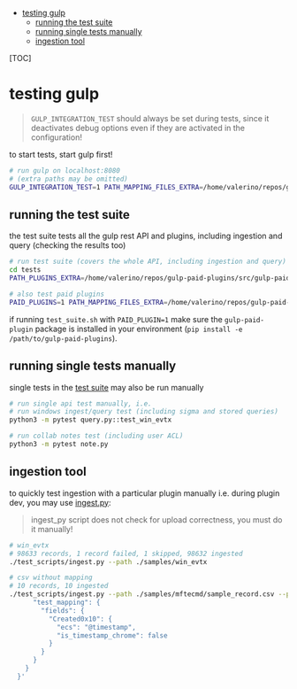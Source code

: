 - [testing gulp](#testing-gulp)
  - [running the test suite](#running-the-test-suite)
  - [running single tests manually](#running-single-tests-manually)
  - [ingestion tool](#ingestion-tool)

[TOC]

# testing gulp

> `GULP_INTEGRATION_TEST` should always be set during tests, since it deactivates debug options even if they are activated in the configuration!

to start tests, start gulp first!

~~~bash
# run gulp on localhost:8080
# (extra paths may be omitted)
GULP_INTEGRATION_TEST=1 PATH_MAPPING_FILES_EXTRA=/home/valerino/repos/gulp-paid-plugins/src/gulp-paid-plugins/mapping_files PATH_PLUGINS_EXTRA=/home/valerino/repos/gulp-paid-plugins/src/gulp-paid-plugins/plugins gulp
~~~

## running the test suite

the test suite tests all the gulp rest API and plugins, including ingestion and query (checking the results too)

~~~bash
# run test suite (covers the whole API, including ingestion and query)
cd tests
PATH_PLUGINS_EXTRA=/home/valerino/repos/gulp-paid-plugins/src/gulp-paid-plugins/plugins PATH_MAPPING_FILES_EXTRA=/home/valerino/repos/gulp-paid-plugins/src/gulp-paid-plugins/mapping_files ./test_suite.sh

# also test paid plugins
PAID_PLUGINS=1 PATH_MAPPING_FILES_EXTRA=/home/valerino/repos/gulp-paid-plugins/src/gulp-paid-plugins/mapping_files PATH_PLUGINS_EXTRA=/home/valerino/repos/gulp-paid-plugins/src/gulp-paid-plugins/plugins ./test_suite.sh
~~~

if running `test_suite.sh` with `PAID_PLUGIN=1` make sure the `gulp-paid-plugin` package is installed in your environment (`pip install -e /path/to/gulp-paid-plugins`).

## running single tests manually

single tests in the [test suite](../tests) may also be run manually

~~~bash
# run single api test manually, i.e.
# run windows ingest/query test (including sigma and stored queries)
python3 -m pytest query.py::test_win_evtx

# run collab notes test (including user ACL)
python3 -m pytest note.py
~~~

## ingestion tool

to quickly test ingestion with a particular plugin manually i.e. during plugin dev, you may use [ingest.py](../test_scripts/ingest.py):

> ingest_py script does not check for upload correctness, you must do it manually!

~~~bash
# win_evtx
# 98633 records, 1 record failed, 1 skipped, 98632 ingested
./test_scripts/ingest.py --path ./samples/win_evtx

# csv without mapping
# 10 records, 10 ingested
./test_scripts/ingest.py --path ./samples/mftecmd/sample_record.csv --plugin csv --plugin_params '{"mappings": {
      "test_mapping": {
        "fields": {
          "Created0x10": {
            "ecs": "@timestamp",
            "is_timestamp_chrome": false
          }
        }
      }
    }
  }'
~~~
